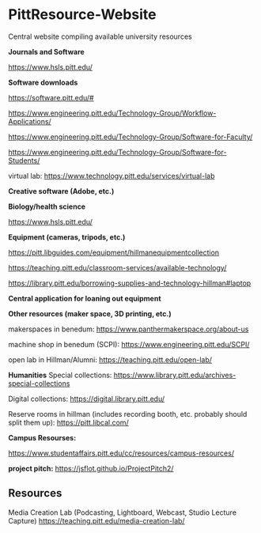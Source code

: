 # PittResource-Website
Central website compiling available university resources

**Journals and Software**

https://www.hsls.pitt.edu/

  **Software downloads**

https://software.pitt.edu/#

https://www.engineering.pitt.edu/Technology-Group/Workflow-Applications/

https://www.engineering.pitt.edu/Technology-Group/Software-for-Faculty/

https://www.engineering.pitt.edu/Technology-Group/Software-for-Students/

virtual lab: https://www.technology.pitt.edu/services/virtual-lab
 
 **Creative software (Adobe, etc.)**

  **Biology/health science**
 
 https://www.hsls.pitt.edu/

  **Equipment (cameras, tripods, etc.)**
  
  https://pitt.libguides.com/equipment/hillmanequipmentcollection
  
  https://teaching.pitt.edu/classroom-services/available-technology/
  
  https://library.pitt.edu/borrowing-supplies-and-technology-hillman#laptop

  **Central application for loaning out equipment**

  **Other resources (maker space, 3D printing, etc.)**
  
makerspaces in benedum: https://www.panthermakerspace.org/about-us

machine shop in benedum (SCPI): https://www.engineering.pitt.edu/SCPI/

open lab in Hillman/Alumni: https://teaching.pitt.edu/open-lab/

**Humanities**
Special collections: https://www.library.pitt.edu/archives-special-collections

Digital collections: https://digital.library.pitt.edu/

Reserve rooms in hillman (includes recording booth, etc. probably should split them up): https://pitt.libcal.com/


**Campus Resourses:** 

https://www.studentaffairs.pitt.edu/cc/resources/campus-resources/

**project pitch:**
https://jsflot.github.io/ProjectPitch2/

## Resources

Media Creation Lab (Podcasting, Lightboard, Webcast, Studio Lecture Capture)
https://teaching.pitt.edu/media-creation-lab/
